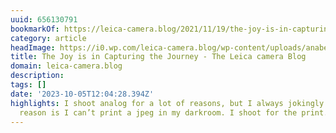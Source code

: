 ```yaml
---
uuid: 656130791
bookmarkOf: https://leica-camera.blog/2021/11/19/the-joy-is-in-capturing-the-journey/
category: article
headImage: https://i0.wp.com/leica-camera.blog/wp-content/uploads/anabele-58.jpg?w=296&h=472&ssl=1
title: The Joy is in Capturing the Journey - The Leica camera Blog
domain: leica-camera.blog
description:
tags: []
date: '2023-10-05T12:04:28.394Z'
highlights: I shoot analog for a lot of reasons, but I always jokingly say the main
  reason is I can’t print a jpeg in my darkroom. I shoot for the print.
---
```



